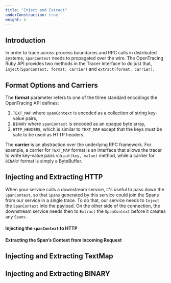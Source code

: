 ```yaml
---
title: "Inject and Extract"
underConstruction: true
weight: 4
---
```


## Introduction

In order to trace across process boundaries and RPC calls in distributed systems, `spanContext` needs to propagated over the wire. The OpenTracing Ruby API provides two methods in the Tracer interface to do just that, `inject(SpanContext, format, carrier)` and `extract(format, carrier)`.

## Format Options and Carriers
The **format** parameter refers to one of the three standard encodings the OpenTracing API defines:

1. `TEXT_MAP` where `spanContext` is encoded as a collection of string key-value pairs,
2. `BINARY` where `spanContext` is encoded as an opaque byte array,
3. `HTTP_HEADERS`, which is similar to `TEXT_MAP` except that the keys must be safe to be used as HTTP headers.

The **carrier** is an abstraction over the underlying RPC framework. For example, a carrier for `TEXT_MAP` format is an interface that allows the tracer to write key-value pairs via `put(key, value)` method, while a carrier for `BINARY` format is simply a ByteBuffer.

## Injecting and Extracting HTTP
When your service calls a downstream service, it's useful to pass down the `SpanContext`, so that `Spans` generated by this service could join the Spans from our service in a single trace. To do that, our service needs to `Inject` the `SpanContext` into the payload. On the other side of the connection, the downstream service needs then to `Extract` the `SpanContext` before it creates any `Spans`.

#### Injecting the `spanContext` to HTTP
#### Extracting the Span’s Context from Incoming Request

## Injecting and Extracting TextMap

## Injecting and Extracting BINARY

